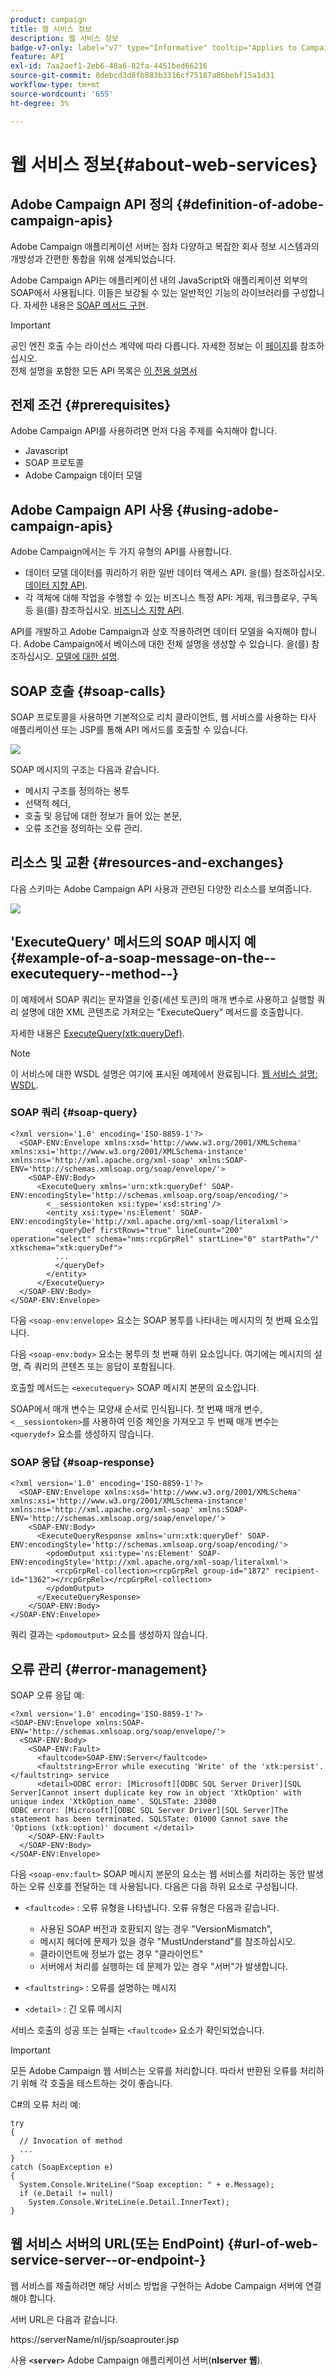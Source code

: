 ```yaml
---
product: campaign
title: 웹 서비스 정보
description: 웹 서비스 정보
badge-v7-only: label="v7" type="Informative" tooltip="Applies to Campaign Classic v7 only"
feature: API
exl-id: 7aa2aef1-2eb6-48a6-82fa-4451bed66216
source-git-commit: 8debcd3d8fb883b3316cf75187a86bebf15a1d31
workflow-type: tm+mt
source-wordcount: '655'
ht-degree: 3%

---
```


# 웹 서비스 정보{#about-web-services}

## Adobe Campaign API 정의 {#definition-of-adobe-campaign-apis}

Adobe Campaign 애플리케이션 서버는 점차 다양하고 복잡한 회사 정보 시스템과의 개방성과 간편한 통합을 위해 설계되었습니다.

Adobe Campaign API는 애플리케이션 내의 JavaScript와 애플리케이션 외부의 SOAP에서 사용됩니다. 이들은 보강될 수 있는 일반적인 기능의 라이브러리를 구성합니다. 자세한 내용은 [SOAP 메서드 구현](../../configuration/using/implementing-soap-methods.md).

>[!IMPORTANT]
>
>공인 엔진 호출 수는 라이선스 계약에 따라 다릅니다. 자세한 정보는 이 [페이지](https://helpx.adobe.com/kr/legal/product-descriptions/adobe-campaign-classic---product-description.html)를 참조하십시오.\
>전체 설명을 포함한 모든 API 목록은 [이 전용 설명서](https://experienceleague.adobe.com/developer/campaign-api/api/index.html)

## 전제 조건 {#prerequisites}

Adobe Campaign API를 사용하려면 먼저 다음 주제를 숙지해야 합니다.

* Javascript
* SOAP 프로토콜
* Adobe Campaign 데이터 모델

## Adobe Campaign API 사용 {#using-adobe-campaign-apis}

Adobe Campaign에서는 두 가지 유형의 API를 사용합니다.

* 데이터 모델 데이터를 쿼리하기 위한 일반 데이터 액세스 API. 을(를) 참조하십시오. [데이터 지향 API](../../configuration/using/data-oriented-apis.md).
* 각 객체에 대해 작업을 수행할 수 있는 비즈니스 특정 API: 게재, 워크플로우, 구독 등 을(를) 참조하십시오. [비즈니스 지향 API](../../configuration/using/business-oriented-apis.md).

API를 개발하고 Adobe Campaign과 상호 작용하려면 데이터 모델을 숙지해야 합니다. Adobe Campaign에서 베이스에 대한 전체 설명을 생성할 수 있습니다. 을(를) 참조하십시오. [모델에 대한 설명](../../configuration/using/data-oriented-apis.md#description-of-the-model).

## SOAP 호출 {#soap-calls}

SOAP 프로토콜을 사용하면 기본적으로 리치 클라이언트, 웹 서비스를 사용하는 타사 애플리케이션 또는 JSP를 통해 API 메서드를 호출할 수 있습니다.

![](assets/s_ncs_configuration_architecture.png)

SOAP 메시지의 구조는 다음과 같습니다.

* 메시지 구조를 정의하는 봉투
* 선택적 헤더,
* 호출 및 응답에 대한 정보가 들어 있는 본문,
* 오류 조건을 정의하는 오류 관리.

## 리소스 및 교환 {#resources-and-exchanges}

다음 스키마는 Adobe Campaign API 사용과 관련된 다양한 리소스를 보여줍니다.

![](assets/s_ncs_integration_webservices_schema_pres.png)

## &#39;ExecuteQuery&#39; 메서드의 SOAP 메시지 예 {#example-of-a-soap-message-on-the--executequery--method--}

이 예제에서 SOAP 쿼리는 문자열을 인증(세션 토큰)의 매개 변수로 사용하고 실행할 쿼리 설명에 대한 XML 콘텐츠로 가져오는 &quot;ExecuteQuery&quot; 메서드를 호출합니다.

자세한 내용은 [ExecuteQuery(xtk:queryDef)](../../configuration/using/data-oriented-apis.md#executequery--xtk-querydef-).

>[!NOTE]
>
>이 서비스에 대한 WSDL 설명은 여기에 표시된 예제에서 완료됩니다. [웹 서비스 설명: WSDL](../../configuration/using/web-service-calls.md#web-service-description--wsdl).

### SOAP 쿼리 {#soap-query}

```
<?xml version='1.0' encoding='ISO-8859-1'?>
  <SOAP-ENV:Envelope xmlns:xsd='http://www.w3.org/2001/XMLSchema' xmlns:xsi='http://www.w3.org/2001/XMLSchema-instance' xmlns:ns='http://xml.apache.org/xml-soap' xmlns:SOAP-ENV='http://schemas.xmlsoap.org/soap/envelope/'>
    <SOAP-ENV:Body>
      <ExecuteQuery xmlns='urn:xtk:queryDef' SOAP-ENV:encodingStyle='http://schemas.xmlsoap.org/soap/encoding/'>
        <__sessiontoken xsi:type='xsd:string'/>
        <entity xsi:type='ns:Element' SOAP-ENV:encodingStyle='http://xml.apache.org/xml-soap/literalxml'>
          <queryDef firstRows="true" lineCount="200" operation="select" schema="nms:rcpGrpRel" startLine="0" startPath="/" xtkschema="xtk:queryDef">
          ...
          </queryDef>
        </entity>
      </ExecuteQuery>
  </SOAP-ENV:Body>
</SOAP-ENV:Envelope>
```

다음 `<soap-env:envelope>` 요소는 SOAP 봉투를 나타내는 메시지의 첫 번째 요소입니다.

다음 `<soap-env:body>` 요소는 봉투의 첫 번째 하위 요소입니다. 여기에는 메시지의 설명, 즉 쿼리의 콘텐츠 또는 응답이 포함됩니다.

호출할 메서드는 `<executequery>` SOAP 메시지 본문의 요소입니다.

SOAP에서 매개 변수는 모양새 순서로 인식됩니다. 첫 번째 매개 변수, `<__sessiontoken>`를 사용하여 인증 체인을 가져오고 두 번째 매개 변수는 `<querydef>` 요소를 생성하지 않습니다.

### SOAP 응답 {#soap-response}

```
<?xml version='1.0' encoding='ISO-8859-1'?>
  <SOAP-ENV:Envelope xmlns:xsd='http://www.w3.org/2001/XMLSchema' xmlns:xsi='http://www.w3.org/2001/XMLSchema-instance' xmlns:ns='http://xml.apache.org/xml-soap' xmlns:SOAP-ENV='http://schemas.xmlsoap.org/soap/envelope/'>
    <SOAP-ENV:Body>
      <ExecuteQueryResponse xmlns='urn:xtk:queryDef' SOAP-ENV:encodingStyle='http://schemas.xmlsoap.org/soap/encoding/'>
        <pdomOutput xsi:type='ns:Element' SOAP-ENV:encodingStyle='http://xml.apache.org/xml-soap/literalxml'>
          <rcpGrpRel-collection><rcpGrpRel group-id="1872" recipient-id="1362"></rcpGrpRel></rcpGrpRel-collection>
        </pdomOutput>
      </ExecuteQueryResponse>
    </SOAP-ENV:Body>
</SOAP-ENV:Envelope>
```

쿼리 결과는 `<pdomoutput>` 요소를 생성하지 않습니다.

## 오류 관리 {#error-management}

SOAP 오류 응답 예:

```
<?xml version='1.0' encoding='ISO-8859-1'?>
<SOAP-ENV:Envelope xmlns:SOAP-ENV='http://schemas.xmlsoap.org/soap/envelope/'>
  <SOAP-ENV:Body>
    <SOAP-ENV:Fault>
      <faultcode>SOAP-ENV:Server</faultcode>
      <faultstring>Error while executing 'Write' of the 'xtk:persist'.</faultstring> service
      <detail>ODBC error: [Microsoft][ODBC SQL Server Driver][SQL Server]Cannot insert duplicate key row in object 'XtkOption' with unique index 'XtkOption_name'. SQLSTate: 23000
ODBC error: [Microsoft][ODBC SQL Server Driver][SQL Server]The statement has been terminated. SQLSTate: 01000 Cannot save the 'Options (xtk:option)' document </detail>
    </SOAP-ENV:Fault>
  </SOAP-ENV:Body>
</SOAP-ENV:Envelope>
```

다음 `<soap-env:fault>` SOAP 메시지 본문의 요소는 웹 서비스를 처리하는 동안 발생하는 오류 신호를 전달하는 데 사용됩니다. 다음은 다음 하위 요소로 구성됩니다.

* `<faultcode>` : 오류 유형을 나타냅니다. 오류 유형은 다음과 같습니다.

   * 사용된 SOAP 버전과 호환되지 않는 경우 &quot;VersionMismatch&quot;,
   * 메시지 헤더에 문제가 있을 경우 &quot;MustUnderstand&quot;를 참조하십시오.
   * 클라이언트에 정보가 없는 경우 &quot;클라이언트&quot;
   * 서버에서 처리를 실행하는 데 문제가 있는 경우 &quot;서버&quot;가 발생합니다.

* `<faultstring>` : 오류를 설명하는 메시지
* `<detail>` : 긴 오류 메시지

서비스 호출의 성공 또는 실패는 `<faultcode>` 요소가 확인되었습니다.

>[!IMPORTANT]
>
>모든 Adobe Campaign 웹 서비스는 오류를 처리합니다. 따라서 반환된 오류를 처리하기 위해 각 호출을 테스트하는 것이 좋습니다.

C#의 오류 처리 예:

```
try 
{
  // Invocation of method
  ...
}
catch (SoapException e)
{
  System.Console.WriteLine("Soap exception: " + e.Message);        
  if (e.Detail != null)
    System.Console.WriteLine(e.Detail.InnerText);
}
```

## 웹 서비스 서버의 URL(또는 EndPoint) {#url-of-web-service-server--or-endpoint-}

웹 서비스를 제출하려면 해당 서비스 방법을 구현하는 Adobe Campaign 서버에 연결해야 합니다.

서버 URL은 다음과 같습니다.

https://serverName/nl/jsp/soaprouter.jsp

사용 **`<server>`** Adobe Campaign 애플리케이션 서버(**nlserver 웹**).
